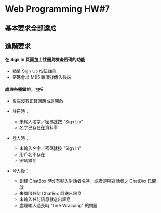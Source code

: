 # Web Programming HW#7

## 基本要求全部達成

## 進階要求

#### 在 Sign In 頁面加上註冊與檢查密碼的功能
- 點擊 Sign Up 按鈕註冊
- 密碼會以 MD5 雜湊後傳入後端

#### 處理各種錯誤，包括
- 後端沒有正確回應或是開啟
- 註冊時：
    - 未輸入名字／密碼就按 "Sign Up"
    - 名字已存在在資料庫

- 登入時：
    - 未輸入名字／密碼就按 "Sign In"
    - 用戶名不存在
    - 密碼錯誤

- 登入後：
    - 創建 ChatBox 時沒有輸入對話者名字，或者是與對話者之 ChatBox 已開啟
    - 未開啟任何 ChatBox 就送出訊息
    - 未輸入任何訊息就送出訊息
    - 處理輸入過長時 "Line Wrapping" 的問題
